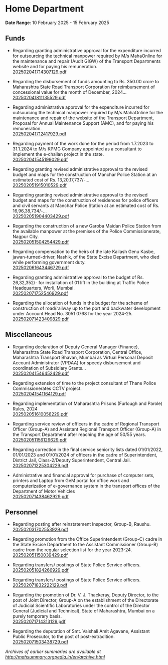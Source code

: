 # Home Department

**Date Range**: 10 February 2025 - 15 February 2025


## Funds
- Regarding granting administrative approval for the expenditure incurred for outsourcing the technical manpower required by M/s MahaOnline for the maintenance and repair (Audit  GIGW) of the Transport Departments website and for paying his remuneration.\
  [202502041714307129.pdf](https://gr.maharashtra.gov.in/Site/Upload/Government%20Resolutions/English/202502041714307129.pdf)

- Regarding the disbursement of funds amounting to Rs. 350.00 crore to Maharashtra State Road Transport Corporation for reimbursement of concessional value for the month of December, 2024...\
  [202502041811135529.pdf](https://gr.maharashtra.gov.in/Site/Upload/Government%20Resolutions/English/202502041811135529.pdf)

- Regarding administrative approval for the expenditure incurred for outsourcing the technical manpower required by M/s MahaOnline for the maintenance and repair of the website of the Transport Department, Proposal for Annual Maintenance  Support (AMC), and for paying his remuneration.\
  [202502041712417929.pdf](https://gr.maharashtra.gov.in/Site/Upload/Government%20Resolutions/English/202502041712417929.pdf)

- Regarding payment of the work done for the period from 1.7.2023 to 31.1.2024 to M/s KPMG Company appointed as a consultant to implement the e-challan project in the state.\
  [202502041545199029.pdf](https://gr.maharashtra.gov.in/Site/Upload/Government%20Resolutions/English/202502041545199029.pdf)

- Regarding granting revised administrative approval to the revised budget and maps for the construction of Manchar Police Station at an estimated cost of Rs. 13,20,17,737/-...\
  [202502051915010529.pdf](https://gr.maharashtra.gov.in/Site/Upload/Government%20Resolutions/English/202502051915010529.pdf)

- Regarding granting revised administrative approval to the revised budget and maps for the construction of residences for police officers and civil servants at Manchar Police Station at an estimated cost of Rs. 16,96,38,734/-...\
  [202502051904403429.pdf](https://gr.maharashtra.gov.in/Site/Upload/Government%20Resolutions/English/202502051904403429.pdf)

- Regarding the construction of a new Garoba Maidan Police Station from the available manpower at the premises of the Police Commissionerate, Nagpur City.\
  [202502051504254429.pdf](https://gr.maharashtra.gov.in/Site/Upload/Government%20Resolutions/English/202502051504254429.pdf)

- Regarding compensation to the heirs of the late Kailash Genu Kasbe, jawan-turned-driver, Nashik, of the State Excise Department, who died while performing government duty.\
  [202502061643446729.pdf](https://gr.maharashtra.gov.in/Site/Upload/Government%20Resolutions/English/202502061643446729.pdf)

- Regarding granting administrative approval to the budget of Rs. 26,32,352/-  for installation of 01 lift in the building at Traffic Police Headquarters, Worli, Mumbai.\
  [202502071752546929.pdf](https://gr.maharashtra.gov.in/Site/Upload/Government%20Resolutions/English/202502071752546929.pdf)

- Regarding the allocation of funds in the budget for the scheme of construction of road/railway up to the port and backwater development under Account Head No. 3051 0768 for the year 2024-25.\
  [202502071423409829.pdf](https://gr.maharashtra.gov.in/Site/Upload/Government%20Resolutions/English/202502071423409829.....pdf)

## Miscellaneous
- Regarding declaration of Deputy General Manager (Finance), Maharashtra State Road Transport Corporation, Central Office, Maharashtra Transport Bhavan, Mumbai as Virtual Personal Deposit Account Administrator (VPDAA) for speedy disbursement and coordination of Subsidiary Grants...\
  [202502041546452429.pdf](https://gr.maharashtra.gov.in/Site/Upload/Government%20Resolutions/English/202502041546452429.pdf)

- Regarding extension of time to the project consultant of Thane Police Commissionerates CCTV project.\
  [202502041541164129.pdf](https://gr.maharashtra.gov.in/Site/Upload/Government%20Resolutions/English/202502041541164129.pdf)

- Regarding implementation of Maharashtra Prisons (Furlough and Parole) Rules, 2024\
  [202502051610056229.pdf](https://gr.maharashtra.gov.in/Site/Upload/Government%20Resolutions/English/202502051610056229.pdf)

- Regarding service review of officers in the cadre of Regional Transport Officer (Group-A) and Assistant Regional Transport Officer (Group-A) in the Transport Department after reaching the age of 50/55 years.\
  [202502051156129629.pdf](https://gr.maharashtra.gov.in/Site/Upload/Government%20Resolutions/English/202502051156129629.pdf)

- Regarding correction in the final service seniority lists dated 01/01/2022, 01/01/2023 and 01/01/2024 of officers in the cadre of Superintendent, District Jail, Class-2/Deputy Superintendent, Central Jail.\
  [202502071225304229.pdf](https://gr.maharashtra.gov.in/Site/Upload/Government%20Resolutions/English/202502071225304229.pdf)

- Administrative and financial approval for purchase of computer sets, printers and Laptop from GeM portal for office work and computerization of e-governance system in the transport offices of the Department of Motor Vehicles\
  [202502071438462929.pdf](https://gr.maharashtra.gov.in/Site/Upload/Government%20Resolutions/English/202502071438462929.pdf)

## Personnel
- Regarding posting after reinstatement Inspector, Group-B, Raushu.\
  [202502031702553929.pdf](https://gr.maharashtra.gov.in/Site/Upload/Government%20Resolutions/English/202502031702553929.pdf)

- Regarding promotion from the Office Superintendent (Group-C) cadre in the State Excise Department to the Assistant Commissioner (Group-B) cadre from the regular selection list for the year 2023-24.\
  [202502051150039429.pdf](https://gr.maharashtra.gov.in/Site/Upload/Government%20Resolutions/English/202502051150039429.pdf)

- Regarding transfers/ postings of State Police Service officers.\
  [202502051824266929.pdf](https://gr.maharashtra.gov.in/Site/Upload/Government%20Resolutions/English/202502051824266929.pdf)

- Regarding transfers/ postings of State Police Service officers.\
  [202502071832222129.pdf](https://gr.maharashtra.gov.in/Site/Upload/Government%20Resolutions/English/202502071832222129.pdf)

- Regarding the promotion of Dr. V. J. Thackeray, Deputy Director, to the post of Joint Director, Group-A on the establishment of the Directorate of Judicial Scientific Laboratories under the control of the Director General (Judicial and Technical), State of Maharashtra, Mumbai on a purely temporary basis.\
  [202502071714313129.pdf](https://gr.maharashtra.gov.in/Site/Upload/Government%20Resolutions/English/202502071714313129.pdf)

- Regarding the deputation of Smt. Vaishali Amit Agavane, Assistant Public Prosecutor, to the post of post-extradition.\
  [202502071503438729.pdf](https://gr.maharashtra.gov.in/Site/Upload/Government%20Resolutions/English/202502071503438729.pdf)


*Archives of earlier summaries are available at http://mahsummary.orgpedia.in/en/archive.html*
